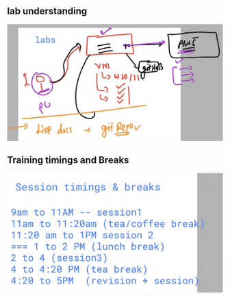 ## lab understanding 

<img src="lab1.png">


## Training timings and Breaks

<img src="time.png">


